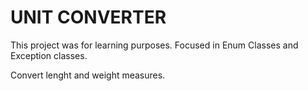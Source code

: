 # UNIT CONVERTER 

This project was for learning purposes. Focused in Enum Classes and Exception classes.

Convert lenght and weight measures.
